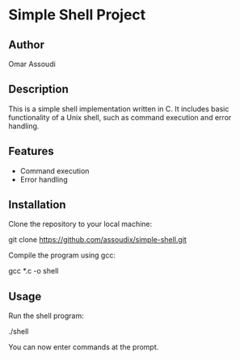 # Simple Shell Project

## Author
Omar Assoudi

## Description
This is a simple shell implementation written in C. It includes basic functionality of a Unix shell, such as command execution and error handling.

## Features
- Command execution
- Error handling

## Installation
Clone the repository to your local machine:

git clone https://github.com/assoudix/simple-shell.git

Compile the program using gcc:

gcc *.c -o shell

## Usage
Run the shell program:

./shell

You can now enter commands at the prompt.
